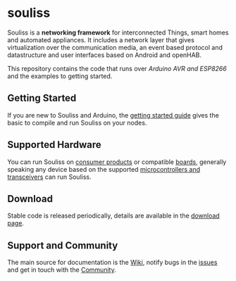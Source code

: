 # souliss

Souliss is a **networking framework** for interconnected Things, smart homes and automated appliances. It includes a network layer that gives virtualization over the communication media, an event based protocol and datastructure and user interfaces based on Android and openHAB.

This repository contains the code that runs over *Arduino AVR and ESP8266* and the examples to getting started.

## Getting Started

If you are new to Souliss and Arduino, the [getting started guide](https://github.com/souliss/souliss/wiki/Getting%20Started%20with%20Souliss) gives the basic to compile and run Souliss on your nodes.

## Supported Hardware

You can run Souliss on [consumer products](https://github.com/souliss/souliss/wiki/Product) or compatible [boards](https://github.com/souliss/souliss/wiki/Supported%20Hardware%20Platform), generally speaking any device based on the supported [microcontrollers and transceivers](https://github.com/souliss/souliss/wiki/Supported%20Hardware) can run Souliss.

## Download

Stable code is released periodically, details are available in the [download page](https://github.com/souliss/souliss/wiki/Downloads).

## Support and Community

The main source for documentation is the [Wiki](https://github.com/souliss/souliss/wiki), notify bugs in the [issues](https://github.com/souliss/souliss/issues) and get in touch with the [Community](https://github.com/souliss/souliss/wiki/Community).
